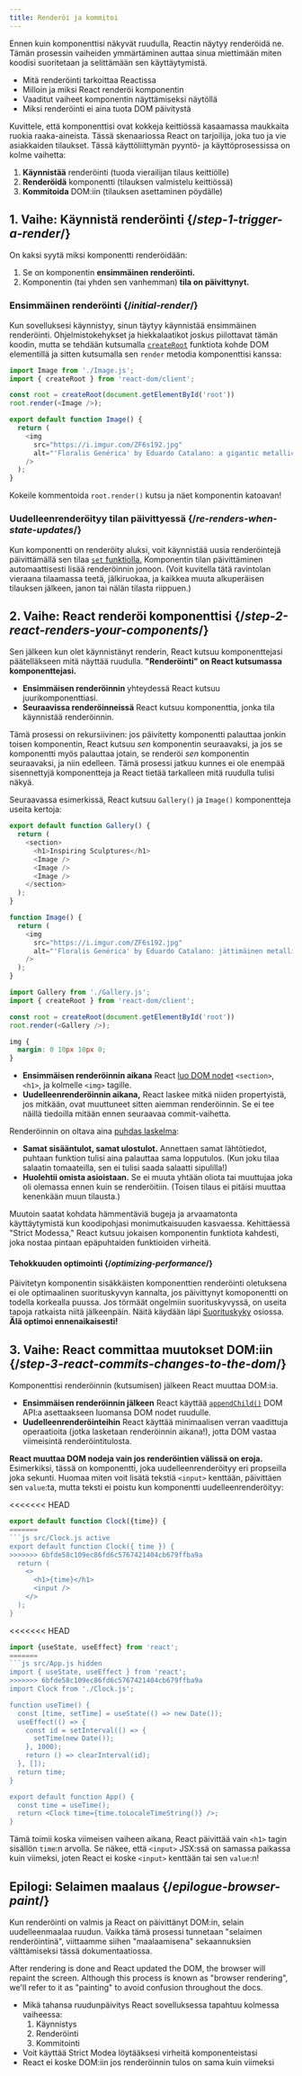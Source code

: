 ```yaml
---
title: Renderöi ja kommitoi
---
```


<Intro>

Ennen kuin komponenttisi näkyvät ruudulla, Reactin näytyy renderöidä ne. Tämän
prosessin vaiheiden ymmärtäminen auttaa sinua miettimään miten koodisi suoritetaan ja
selittämään sen käyttäytymistä.

</Intro>

<YouWillLearn>

- Mitä renderöinti tarkoittaa Reactissa
- Milloin ja miksi React renderöi komponentin
- Vaaditut vaiheet komponentin näyttämiseksi näytöllä
- Miksi renderöinti ei aina tuota DOM päivitystä

</YouWillLearn>

Kuvittele, että komponenttisi ovat kokkeja keittiössä kasaamassa maukkaita ruokia raaka-aineista. Tässä skenaariossa React on tarjoilija, joka tuo ja vie asiakkaiden tilaukset. Tässä käyttöliittymän pyyntö- ja käyttöprosessissa on kolme vaihetta:

1. **Käynnistää** renderöinti (tuoda vierailijan tilaus keittiölle)
2. **Renderöidä** komponentti (tilauksen valmistelu keittiössä)
3. **Kommitoida** DOM:iin (tilauksen asettaminen pöydälle)

<IllustrationBlock sequential>
  <Illustration
    caption="Käynnistää"
    alt="React as a server in a restaurant, fetching orders from the users and delivering them to the Component Kitchen."
    src="/images/docs/illustrations/i_render-and-commit1.png"
  />
  <Illustration
    caption="Renderöitä"
    alt="The Card Chef gives React a fresh Card component."
    src="/images/docs/illustrations/i_render-and-commit2.png"
  />
  <Illustration
    caption="Kommitoida"
    alt="React delivers the Card to the user at their table."
    src="/images/docs/illustrations/i_render-and-commit3.png"
  />
</IllustrationBlock>

## 1. Vaihe: Käynnistä renderöinti {/*step-1-trigger-a-render*/}

On kaksi syytä miksi komponentti renderöidään:

1. Se on komponentin **ensimmäinen renderöinti.**
2. Komponentin (tai yhden sen vanhemman) **tila on päivittynyt.**

### Ensimmäinen renderöinti {/*initial-render*/}

Kun sovelluksesi käynnistyy, sinun täytyy käynnistää ensimmäinen renderöinti. Ohjelmistokehykset ja hiekkalaatikot joskus piilottavat tämän koodin, mutta se tehdään kutsumalla [`createRoot`](/reference/react-dom/client/createRoot) funktiota kohde DOM elementillä ja sitten kutsumalla sen `render` metodia komponenttisi kanssa:

<Sandpack>

```js src/index.js active
import Image from './Image.js';
import { createRoot } from 'react-dom/client';

const root = createRoot(document.getElementById('root'))
root.render(<Image />);
```

```js src/Image.js
export default function Image() {
  return (
    <img
      src="https://i.imgur.com/ZF6s192.jpg"
      alt="'Floralis Genérica' by Eduardo Catalano: a gigantic metallic flower sculpture with reflective petals"
    />
  );
}
```

</Sandpack>

Kokeile kommentoida `root.render()` kutsu ja näet komponentin katoavan!

### Uudelleenrenderöityy tilan päivittyessä {/*re-renders-when-state-updates*/}

Kun komponentti on renderöity aluksi, voit käynnistää uusia renderöintejä päivittämällä sen tilaa [`set` funktiolla.](/reference/react/useState#setstate) Komponentin tilan päivittäminen automaattisesti lisää renderöinnin jonoon. (Voit kuvitella tätä ravintolan vieraana tilaamassa teetä, jälkiruokaa, ja kaikkea muuta alkuperäisen tilauksen jälkeen, janon tai nälän tilasta riippuen.)

<IllustrationBlock sequential>
  <Illustration
    caption="Tilapäivitys..."
    alt="React toimii palvelimena ravintolassa, joka tarjoilee käyttäjälle kortin käyttöliittymän, jota edustaa asiakas, jonka pää on kursori. Asiakas ilmaisee haluavansa vaaleanpunaisen kortin, ei mustaa!"
    src="/images/docs/illustrations/i_rerender1.png"
  />
  <Illustration
    caption="...käynnistää..."
    alt="React palaa komponenttikeittiöön ja kertoo korttikokille, että he tarvitsevat vaaleanpunaisen kortin."
    src="/images/docs/illustrations/i_rerender2.png"
  />
  <Illustration
    caption="...renderin!"
    alt="Korttikokki antaa Reactille vaaleanpunaisen kortin."
    src="/images/docs/illustrations/i_rerender3.png"
  />
</IllustrationBlock>

## 2. Vaihe: React renderöi komponenttisi {/*step-2-react-renders-your-components*/}

Sen jälkeen kun olet käynnistänyt renderin, React kutsuu komponenttejasi päätelläkseen mitä näyttää ruudulla. **"Renderöinti" on React kutsumassa komponenttejasi.**

- **Ensimmäisen renderöinnin** yhteydessä React kutsuu juurikomponenttiasi.
- **Seuraavissa renderöinneissä** React kutsuu komponenttia, jonka tila käynnistää renderöinnin.

Tämä prosessi on rekursiivinen: jos päivitetty komponentti palauttaa jonkin toisen komponentin, React kutsuu _sen_ komponentin seuraavaksi, ja jos se komponentti myös palauttaa jotain, se renderöi _sen_ komponentin seuraavaksi, ja niin edelleen. Tämä prosessi jatkuu kunnes ei ole enempää sisennettyjä komponentteja ja React tietää tarkalleen mitä ruudulla tulisi näkyä.

Seuraavassa esimerkissä, React kutsuu `Gallery()` ja `Image()` komponentteja useita kertoja:

<Sandpack>

```js src/Gallery.js active
export default function Gallery() {
  return (
    <section>
      <h1>Inspiring Sculptures</h1>
      <Image />
      <Image />
      <Image />
    </section>
  );
}

function Image() {
  return (
    <img
      src="https://i.imgur.com/ZF6s192.jpg"
      alt="'Floralis Genérica' by Eduardo Catalano: jättimäinen metallinen kukkaveistos, jossa on heijastavat terälehdet."
    />
  );
}
```

```js src/index.js
import Gallery from './Gallery.js';
import { createRoot } from 'react-dom/client';

const root = createRoot(document.getElementById('root'))
root.render(<Gallery />);
```

```css
img {
  margin: 0 10px 10px 0;
}
```

</Sandpack>

- **Ensimmäisen renderöinnin aikana** React [luo DOM nodet](https://developer.mozilla.org/docs/Web/API/Document/createElement) `<section>`, `<h1>`, ja kolmelle `<img>` tagille.
- **Uudelleenrenderöinnin aikana,** React laskee mitkä niiden propertyistä, jos mitkään, ovat muuttuneet sitten aiemman renderöinnin. Se ei tee näillä tiedoilla mitään ennen seuraavaa commit-vaihetta.

<Pitfall>

Renderöinnin on oltava aina [puhdas laskelma](/learn/keeping-components-pure):

- **Samat sisääntulot, samat ulostulot.** Annettaen samat lähtötiedot, puhtaan funktion tulisi aina palauttaa sama lopputulos. (Kun joku tilaa salaatin tomaateilla, sen ei tulisi saada salaatti sipulilla!)
- **Huolehtii omista asioistaan.** Se ei muuta yhtään oliota tai muuttujaa joka oli olemassa ennen kuin se renderöitiin. (Toisen tilaus ei pitäisi muuttaa kenenkään muun tilausta.)

Muutoin saatat kohdata hämmentäviä bugeja ja arvaamatonta käyttäytymistä kun koodipohjasi monimutkaisuuden kasvaessa. Kehittäessä "Strict Modessa," React kutsuu jokaisen komponentin funktiota kahdesti, joka nostaa pintaan epäpuhtaiden funktioiden virheitä.

</Pitfall>

<DeepDive>

#### Tehokkuuden optimointi {/*optimizing-performance*/}

Päivitetyn komponentin sisäkkäisten komponenttien renderöinti oletuksena ei ole optimaalinen suorituskyvyn kannalta, jos päivittynyt komoponentti on todella korkealla puussa. Jos törmäät ongelmiin suorituskyvyssä, on useita tapoja ratkaista niitä jälkeenpäin. Näitä käydään läpi [Suorituskyky](https://reactjs.org/docs/optimizing-performance.html) osiossa. **Älä optimoi ennenaikaisesti!**

</DeepDive>

## 3. Vaihe: React committaa muutokset DOM:iin {/*step-3-react-commits-changes-to-the-dom*/}

Komponenttisi renderöinnin (kutsumisen) jälkeen React muuttaa DOM:ia.

- **Ensimmäisen renderöinnin jälkeen** React käyttää [`appendChild()`](https://developer.mozilla.org/docs/Web/API/Node/appendChild) DOM API:a asettaakseen luomansa DOM nodet ruudulle.
- **Uudelleenrenderöinteihin** React käyttää minimaalisen verran vaadittuja operaatioita (jotka lasketaan renderöinnin aikana!), jotta DOM vastaa viimeisintä renderöintitulosta.

**React muuttaa DOM nodeja vain jos renderöintien välissä on eroja.** Esimerkiksi, tässä on komponentti, joka uudelleenrenderöityy eri propseilla joka sekunti. Huomaa miten voit lisätä tekstiä `<input>` kenttään, päivittäen sen `value`:ta, mutta teksti ei poistu kun komponentti uudelleenrenderöityy:

<Sandpack>

<<<<<<< HEAD
```js Clock.js active
export default function Clock({time}) {
=======
```js src/Clock.js active
export default function Clock({ time }) {
>>>>>>> 6bfde58c109ec86fd6c5767421404cb679ffba9a
  return (
    <>
      <h1>{time}</h1>
      <input />
    </>
  );
}
```

<<<<<<< HEAD
```js App.js hidden
import {useState, useEffect} from 'react';
=======
```js src/App.js hidden
import { useState, useEffect } from 'react';
>>>>>>> 6bfde58c109ec86fd6c5767421404cb679ffba9a
import Clock from './Clock.js';

function useTime() {
  const [time, setTime] = useState(() => new Date());
  useEffect(() => {
    const id = setInterval(() => {
      setTime(new Date());
    }, 1000);
    return () => clearInterval(id);
  }, []);
  return time;
}

export default function App() {
  const time = useTime();
  return <Clock time={time.toLocaleTimeString()} />;
}
```

</Sandpack>

Tämä toimii koska viimeisen vaiheen aikana, React päivittää vain `<h1>` tagin sisällön `time`:n arvolla. Se näkee, että `<input>` JSX:ssä on samassa paikassa kuin viimeksi, joten React ei koske `<input>` kenttään tai sen `value`:n!

## Epilogi: Selaimen maalaus {/*epilogue-browser-paint*/}

Kun renderöinti on valmis ja React on päivittänyt DOM:in, selain uudelleenmaalaa ruudun. Vaikka tämä prosessi tunnetaan "selaimen renderöintinä", viittaamme siihen "maalaamisena" sekaannuksien välttämiseksi tässä dokumentaatiossa.

After rendering is done and React updated the DOM, the browser will repaint the screen. Although this process is known as "browser rendering", we'll refer to it as "painting" to avoid confusion throughout the docs.

<Illustration
  alt="A browser painting 'still life with card element'."
  src="/images/docs/illustrations/i_browser-paint.png"
/>

<Recap>

- Mikä tahansa ruudunpäivitys React sovelluksessa tapahtuu kolmessa vaiheessa:
  1. Käynnistys
  2. Renderöinti
  3. Kommitointi
- Voit käyttää Strict Modea löytääksesi virheitä komponenteistasi
- React ei koske DOM:iin jos renderöinnin tulos on sama kuin viimeksi

</Recap>
